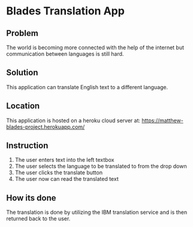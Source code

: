 # Blades Translation App

## Problem 

The world is becoming more connected with the help of the internet but communication between languages is still hard.

## Solution

This application can translate English text to a different language.

## Location

This application is hosted on a heroku cloud server at:
https://matthew-blades-project.herokuapp.com/

## Instruction

1. The user enters text into the left textbox
2. The user selects the language to be translated to from the drop down
3. The user clicks the translate button
4. The user now can read the translated text

## How its done

The translation is done by utilizing the IBM translation service and is then returned back to the user.

